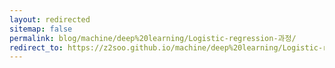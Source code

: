 ```yaml
---
layout: redirected
sitemap: false
permalink: blog/machine/deep%20learning/Logistic-regression-과정/
redirect_to: https://z2soo.github.io/machine/deep%20learning/Logistic-regression-과정/
---
```

